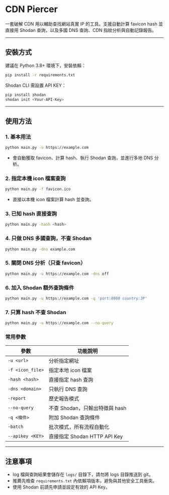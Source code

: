 # CDN Piercer

一套破解 CDN 用以輔助查找網站真實 IP 的工具。支援自動計算 favicon hash 並直接用 Shodan 查詢，以及多國 DNS 查詢、CDN 指紋分析與自動記錄報告。

---

## 安裝方式

建議在 Python 3.8+ 環境下，安裝依賴：

```bash
pip install -r requirements.txt
```

Shodan CLI 需設置 API KEY：

```bash
pip install shodan
shodan init <Your-API-Key>
```

---

## 使用方法

### 1. 基本用法

```bash
python main.py -u https://example.com
```

- 會自動獲取 favicon、計算 hash、執行 Shodan 查詢，並進行多地 DNS 分析。

### 2. 指定本機 icon 檔案查詢

```bash
python main.py -f favicon.ico
```

- 直接以本機 icon 檔案計算 hash 並查詢。

### 3. 已知 hash 直接查詢

```bash
python main.py -hash <hash>
```

### 4. 只做 DNS 多國查詢，不查 Shodan

```bash
python main.py -dns example.com
```

### 5. 關閉 DNS 分析（只查 favicon）

```bash
python main.py -u https://example.com -dns off
```

### 6. 加入 Shodan 額外查詢條件

```bash
python main.py -u https://example.com -q 'port:8080 country:JP'
```

### 7. 只算 hash 不查 Shodan

```bash
python main.py -u https://example.com --no-query
```


### 常用參數

| 參數               | 功能說明                     |
| ---------------- | ------------------------ |
| `-u <url>`       | 分析指定網址                   |
| `-f <icon_file>` | 指定本地 icon 檔案             |
| `-hash <hash>`   | 直接指定 hash 查詢             |
| `-dns <domain>`  | 只執行 DNS 查詢               |
| `-report`        | 歷史報告模式                   |
| `--no-query`     | 不查 Shodan，只輸出特徵與 hash    |
| `-q <條件>`        | 附加 Shodan 查詢條件           |
| `-batch`         | 批次模式，所有流程自動化             |
| `--apikey <KEY>` | 直接指定 Shodan HTTP API Key |

---

## 注意事項

- log 檔與查詢結果會儲存在 `logs/` 目錄下，請勿將 logs 目錄推送到 git。
- 推薦先檢查 `requirements.txt` 內依賴項版本，避免與其他安全工具衝突。
- 使用 Shodan 前請先申請並設定有效的 API Key。
